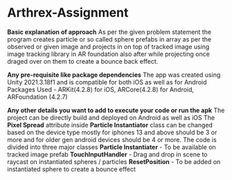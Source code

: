 # Arthrex-Assignment

**Basic explanation of approach**
As per the given problem statement the program creates particle or so called sphere prefabs in array as per the observed or given image and projects in on top of tracked image using image tracking library in AR foundation also after while projecting once draged over on them to create a bounce back effect.

**Any pre-requisite like package dependencies**
The app was created using Unity 2021.3.18f1 and is compatible for both iOS as well as for Android
Packages Used - ARKit(4.2.8) for iOS, ARCore(4.2.8) for Android, ARFoundation (4.2.7)

**Any other details you want to add to execute your code or run the apk**
The project can be directly build and deployed on Android as well as iOS
The **Pixel Spread** attribute inside **Particle Instantiator** class can be changed based on the device type mostly for iphones 13 and above should be 3 or more and for older gen android devices should be 4 or more.
The code is divided into three major classes
**Particle Instantiater** - To be available on tracked image prefab
**TouchInputHandler** - Drag and drop in scene to raycast on instantiated spheres / particles
**ResetPosition** - To be added on instantiated sphere to create a bounce effect
